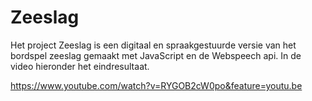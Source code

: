 # Zeeslag

Het project Zeeslag is een digitaal en spraakgestuurde versie van het bordspel zeeslag gemaakt met JavaScript en de Webspeech api. In de video hieronder het eindresultaat.

https://www.youtube.com/watch?v=RYGOB2cW0po&feature=youtu.be

